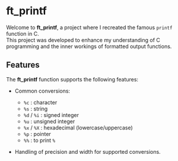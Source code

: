# ft_printf

Welcome to **ft_printf**, a project where I recreated the famous `printf` function in C.  
This project was developed to enhance my understanding of C programming and the inner workings of formatted output functions.

## Features

The **ft_printf** function supports the following features:

- Common conversions:
  - `%c` : character  
  - `%s` : string  
  - `%d` / `%i` : signed integer  
  - `%u` : unsigned integer  
  - `%x` / `%X` : hexadecimal (lowercase/uppercase)  
  - `%p` : pointer  
  - `%%` : to print `%`  

- Handling of precision and width for supported conversions.

